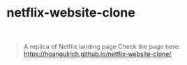 # netflix-website-clone <br /> <br />
> A replica of Netflix landing page
> Check the page here:
> https://hoangulrich.github.io/netflix-website-clone/
